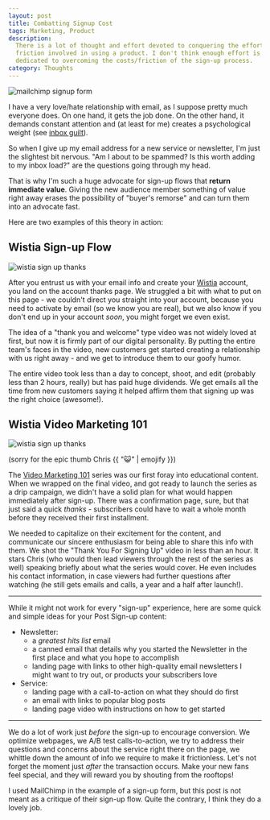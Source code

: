 ```yaml
---
layout: post
title: Combatting Signup Cost
tags: Marketing, Product
description:
  There is a lot of thought and effort devoted to conquering the effort and
  friction involved in using a product. I don't think enough effort is
  dedicated to overcoming the costs/friction of the sign-up process.
category: Thoughts
---
```


<div class="post_image"><img src="http://embed.wistia.com/deliveries/df1d78fb946d80f062ea45c279c25aaf1181d7c8.png" alt="mailchimp signup form" /></div>

I have a very love/hate relationship with email, as I suppose pretty much
everyone does. On one hand, it gets the job done. On the other hand, it demands
constant attention and (at least for me) creates a psychological weight (see
[inbox guilt](http://carokopp.com/post/41069593202/inbox-guilt-psychology)).

So when I give up my email address for a new service or newsletter, I'm just
the slightest bit nervous. "Am I about to be spammed? Is this worth adding to
my inbox load?" are the questions going through my head.

That is why I'm such a huge advocate for sign-up flows that **return immediate
value**. Giving the new audience member something of value right away erases the
possibility of "buyer's remorse" and can turn them into an advocate fast.

Here are two examples of this theory in action:

## Wistia Sign-up Flow

<div class="post_image"><img src="http://embed.wistia.com/deliveries/1d5bdeb771e88586b7b1d8eb627e4e5ecf3eb793.png" alt="wistia sign up thanks" /></div>

After you entrust us with your email info and create your
[Wistia](http://wistia.com) account, you land on the account thanks page. We
struggled a bit with what to put on this page - we couldn't direct you straight
into your account, because you need to activate by email (so we know you are
real), but we also know if you don't end up in your account *soon*, you might
forget we even exist.

The idea of a "thank you and welcome" type video was not widely loved at first, 
but now it is firmly part of our digital personality. By putting the entire
team's faces in the video, new customers get started creating a relationship
with us right away - and we get to introduce them to our goofy humor.

The entire video took less than a day to concept, shoot, and edit (probably
less than 2 hours, really) but has paid huge dividends. We get emails all the
time from new customers saying it helped affirm them that signing up was the
right choice (awesome!).

## Wistia Video Marketing 101

<div class="post_image"><img src="http://embed.wistia.com/deliveries/2cacde63c68a2d3520399caacf0f223cbc73de37.png" alt="wistia sign up thanks" /></div>

(sorry for the epic thumb Chris {{ ":smiley_cat:" | emojify }})

The [Video Marketing 101](http://wistia.com/content/vm101/) series was our
first foray into educational content. When we wrapped on the final video, and
got ready to launch the series as a drip campaign, we didn't have a solid plan
for what would happen immediately after sign-up. There was a confirmation page,
sure, but that just said a quick *thanks* - subscribers could have to wait a
whole month before they received their first installment.

We needed to capitalize on their excitement for the content, and communicate
our sincere enthusiasm for being able to share this info with them. We shot the
"Thank You For Signing Up" video in less than an hour. It stars Chris (who
would then lead viewers through the rest of the series as well) speaking
briefly about what the series would cover. He even includes his contact
information, in case viewers had further questions after watching (he still
gets emails and calls, a year and a half after launch!).

---

While it might not work for every "sign-up" experience, here are some quick and
simple ideas for your Post Sign-up content:

* Newsletter:
  * a *greatest hits list* email
  * a canned email that details why you started the Newsletter in the first
  place and what you hope to accomplish
  * landing page with links to other high-quality email newsletters I might
    want to try out, or products your subscribers love
* Service:
  * landing page with a call-to-action on what they should do first
  * an email with links to popular blog posts
  * landing page video with instructions on how to get started

---

We do a lot of work just *before* the sign-up to encourage conversion. We
optimize webpages, we A/B test calls-to-action, we try to address their questions
and concerns about the service right there on the page, we whittle down the
amount of info we require to make it frictionless. Let's not forget the moment
just *after* the transaction occurs. Make your new fans feel special, and they
will reward you by shouting from the rooftops!

<div class="disclaimer">
  <p>
    I used MailChimp in the example of a sign-up form,
    but this post is not meant as a critique of their sign-up flow.
    Quite the contrary, I think they do a lovely job.
  </p>
</div>
